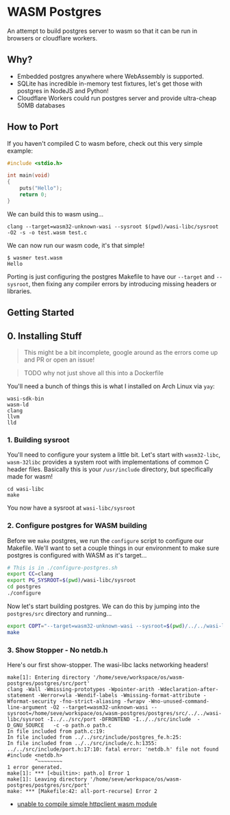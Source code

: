 # WASM Postgres

An attempt to build postgres server to wasm so that it can be
run in browsers or cloudflare workers.

## Why?

* Embedded postgres anywhere where WebAssembly is supported.
* SQLite has incredible in-memory test fixtures, let's get those with postgres in NodeJS and Python!
* Cloudflare Workers could run postgres server and provide ultra-cheap 50MB databases

## How to Port

If you haven't compiled C to wasm before, check out this very
simple example:

```c
#include <stdio.h>

int main(void)
{
    puts("Hello");
    return 0;
}
```

We can build this to wasm using...

```
clang --target=wasm32-unknown-wasi --sysroot $(pwd)/wasi-libc/sysroot -O2 -s -o test.wasm test.c
```

We can now run our wasm code, it's that simple!

```
$ wasmer test.wasm
Hello
```

Porting is just configuring the postgres Makefile to have our `--target` and `--sysroot`, then
fixing any compiler errors by introducing missing headers or libraries.

## Getting Started

## 0. Installing Stuff

> This might be a bit incomplete, google around as the errors come up and PR or open an issue!

> TODO why not just shove all this into a Dockerfile

You'll need a bunch of things this is what I installed on Arch Linux via `yay`:

```
wasi-sdk-bin
wasm-ld
clang
llvm
lld
```


### 1. Building sysroot

You'll need to configure your system a little bit. Let's start with `wasm32-libc`, `wasm-32libc`
provides a system root with implementations of common C header files. Basically this is your
`/usr/include` directory, but specifically made for wasm!

```
cd wasi-libc
make
```

You now have a sysroot at `wasi-libc/sysroot`

### 2. Configure postgres for WASM building

Before we `make` postgres, we run the `configure` script to configure our Makefile. We'll want
to set a couple things in our environment to make sure postgres is configured with WASM as it's
target...

```bash
# This is in ./configure-postgres.sh
export CC=clang
export PG_SYSROOT=$(pwd)/wasi-libc/sysroot
cd postgres
./configure
```

Now let's start building postgres. We can do this by jumping into the `postgres/src` directory and
running...

```bash
export COPT="--target=wasm32-unknown-wasi --sysroot=$(pwd)/../../wasi-libc/sysroot"
make
```

### 3. Show Stopper - No netdb.h

Here's our first show-stopper. The wasi-libc lacks networking headers!

```
make[1]: Entering directory '/home/seve/workspace/os/wasm-postgres/postgres/src/port'
clang -Wall -Wmissing-prototypes -Wpointer-arith -Wdeclaration-after-statement -Werror=vla -Wendif-labels -Wmissing-format-attribute -Wformat-security -fno-strict-aliasing -fwrapv -Wno-unused-command-line-argument -O2 --target=wasm32-unknown-wasi --sysroot=/home/seve/workspace/os/wasm-postgres/postgres/src/../../wasi-libc/sysroot -I../../src/port -DFRONTEND -I../../src/include  -D_GNU_SOURCE   -c -o path.o path.c
In file included from path.c:19:
In file included from ../../src/include/postgres_fe.h:25:
In file included from ../../src/include/c.h:1355:
../../src/include/port.h:17:10: fatal error: 'netdb.h' file not found
#include <netdb.h>
         ^~~~~~~~~
1 error generated.
make[1]: *** [<builtin>: path.o] Error 1
make[1]: Leaving directory '/home/seve/workspace/os/wasm-postgres/postgres/src/port'
make: *** [Makefile:42: all-port-recurse] Error 2
```

* [unable to compile simple httpclient wasm module](https://github.com/WebAssembly/wasi-libc/issues/18)
